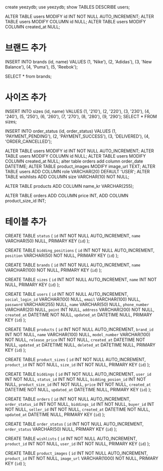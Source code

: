 create yeezydb;
use yeezydb;
show TABLES
DESCRIBE users;

ALTER TABLE users MODIFY id INT NOT NULL AUTO_INCREMENT;
ALTER TABLE users MODIFY COLUMN id NULL;
ALTER TABLE users MODIFY COLUMN created_at NULL;

# 브랜드 추가
INSERT INTO brands (id, name) VALUES
(1, 'Nike'),
(2, 'Adidas'),
(3, 'New Balance'),
(4, 'Puma'),
(5, 'Reebok');

SELECT * from brands;
# 사이즈 추가
INSERT INTO sizes (id, name) VALUES
(1, '210'),
(2, '220'),
(3, '230'),
(4, '240'),
(5, '250'),
(6, '260'),
(7, '270'),
(8, '280'),
(9, '290');
SELECT * FROM sizes;

INSERT INTO order_status (id, order_status) VALUES
(1, 'PAYMENT_PENDING'),
(2, 'PAYMENT_SUCCESS'),
(3, 'DELIVERED'),
(4, 'ORDER_CANCELLED');

ALTER TABLE users MODIFY id INT NOT NULL AUTO_INCREMENT;
ALTER TABLE users MODIFY COLUMN id NULL;
ALTER TABLE users MODIFY COLUMN created_at NULL;
alter table orders add column order_date DATETIME;
ALTER TABLE product_images MODIFY image_url TEXT;
ALTER TABLE users ADD COLUMN role VARCHAR(20) DEFAULT 'USER';
ALTER TABLE wishlists ADD COLUMN size VARCHAR(10) NOT NULL;

ALTER TABLE products ADD COLUMN name_kr VARCHAR(255);

ALTER TABLE orders
ADD COLUMN price INT,
ADD COLUMN product_size_id INT;

# 테이블 추가
CREATE TABLE `status` (
`id` INT NOT NULL AUTO_INCREMENT,
`name` VARCHAR(50) NULL,
PRIMARY KEY (`id`)
);

CREATE TABLE `bidding_positions` (
`id` INT NOT NULL AUTO_INCREMENT,
`position` VARCHAR(50) NOT NULL,
PRIMARY KEY (`id`)
);

CREATE TABLE `brands` (
`id` INT NOT NULL AUTO_INCREMENT,
`name` VARCHAR(100) NOT NULL,
PRIMARY KEY (`id`)
);

CREATE TABLE `sizes` (
`id` INT NOT NULL AUTO_INCREMENT,
`name` INT NOT NULL,
PRIMARY KEY (`id`)
);

CREATE TABLE `users` (
`id` INT NOT NULL AUTO_INCREMENT,
`social_login_id` VARCHAR(100) NULL,
`email` VARCHAR(100) NULL,
`password` VARCHAR(255) NULL,
`name` VARCHAR(50) NULL,
`phone_number` VARCHAR(20) NULL,
`point` INT NULL,
`address` VARCHAR(200) NOT NULL,
`created_at` DATETIME NOT NULL,
`updated_at` DATETIME NULL,
PRIMARY KEY (`id`)
);

CREATE TABLE `products` (
`id` INT NOT NULL AUTO_INCREMENT,
`brand_id` INT NOT NULL,
`name` VARCHAR(100) NULL,
`model_number` VARCHAR(100) NOT NULL,
`release_price` INT NOT NULL,
`created_at` DATETIME NOT NULL,
`updated_at` DATETIME NULL,
`deleted_at` DATETIME NULL,
PRIMARY KEY (`id`)
);

CREATE TABLE `product_sizes` (
`id` INT NOT NULL AUTO_INCREMENT,
`product_id` INT NOT NULL,
`size_id` INT NOT NULL,
PRIMARY KEY (`id`)
);

CREATE TABLE `biddings` (
`id` INT NOT NULL AUTO_INCREMENT,
`user_id` INT NOT NULL,
`status_id` INT NOT NULL,
`bidding_posion_id` INT NOT NULL,
`product_size_id` INT NOT NULL,
`price` INT NOT NULL,
`created_at` DATETIME NOT NULL,
`updated_at` DATETIME NULL,
PRIMARY KEY (`id`)
);

CREATE TABLE `orders` (
`id` INT NOT NULL AUTO_INCREMENT,
`order_status_id` INT NOT NULL,
`biddings_id` INT NOT NULL,
`buyer_id` INT NOT NULL,
`seller_id` INT NOT NULL,
`created_at` DATETIME NOT NULL,
`updated_at` DATETIME NULL,
PRIMARY KEY (`id`)
);

CREATE TABLE `order_status` (
`id` INT NOT NULL AUTO_INCREMENT,
`order_status` VARCHAR(50) NULL,
PRIMARY KEY (`id`)
);

CREATE TABLE `wishlists` (
`id` INT NOT NULL AUTO_INCREMENT,
`product_id` INT NOT NULL,
`user_id` INT NOT NULL,
PRIMARY KEY (`id`)
);

CREATE TABLE `product_images` (
`id` INT NOT NULL AUTO_INCREMENT,
`product_id` INT NOT NULL,
`image_url` VARCHAR(1000) NOT NULL,
PRIMARY KEY (`id`)
);


